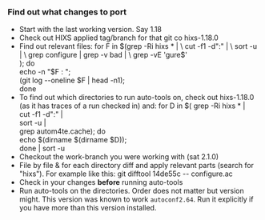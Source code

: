 ### Find out what changes to port

* Start with the last working version. Say 1.18
* Check out HIXS applied tag/branch for that
    git co hixs-1.18.0
* Find out relevant files:
    for F in $(grep -Ri hixs * | \
    	cut -f1 -d":" | \
		sort -u | \
		grep configure |
		grep -v bad | \
		grep -vE 'gure$'\
	); do \
		echo -n "$F : "; \
		(git log --oneline $F | head -n1); \
	done
* To find out which directories to run auto-tools on, check out hixs-1.18.0 (as it
  has traces of a run checked in) and:
    for D in $(
    	grep -Ri hixs * | \
		cut -f1 -d":" | \
		sort -u | \
		grep autom4te.cache); do \
			echo $(dirname $(dirname $D));\
		done | sort -u
* Checkout the work-branch you were working with (sat 2.1.0)
* File by file & for each directory diff and apply relevant parts (search
  for "hixs"). For example like this:
    git difftool 14de55c -- configure.ac
* Check in your changes **before** running auto-tools
* Run auto-tools on the directories. Order does not matter but version
  might. This version was known to work ``autoconf2.64``. Run it explicitly
  if you have more than this version installed.

